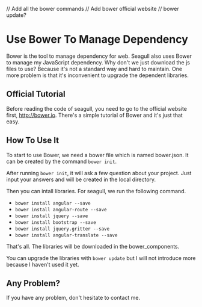 // Add all the bower commands
// Add bower official website
// bower update?
# Use Bower To Manage Dependency

Bower is the tool to manage dependency for web. Seagull also uses Bower to manage my JavaScript dependency. Why don't we just download the js files to use? Because it's not a standard way and hard to maintain. One more problem is that it's inconvenient to upgrade the dependent libraries.

## Official Tutorial

Before reading the code of seagull, you need to go to the official website first, <http://bower.io>. There's a simple tutorial of Bower and it's just that easy.

## How To Use It

To start to use Bower, we need a bower file which is named bower.json. It can be created by the command `bower init`.

After running `bower init`, it will ask a few question about your project. Just input your answers and will be created in the local directory.

Then you can intall libraries. For seagull, we run the following command.

* `bower install angular --save`
* `bower install angular-route --save`
* `bower install jquery --save`
* `bower install bootstrap --save`
* `bower install jquery.gritter --save`
* `bower install angular-translate --save`

That's all. The libraries will be downloaded in the bower_components.

You can upgrade the libraries with `bower update` but I will not introduce more because I haven't used it yet.


## Any Problem?

If you have any problem, don't hesitate to contact me.
